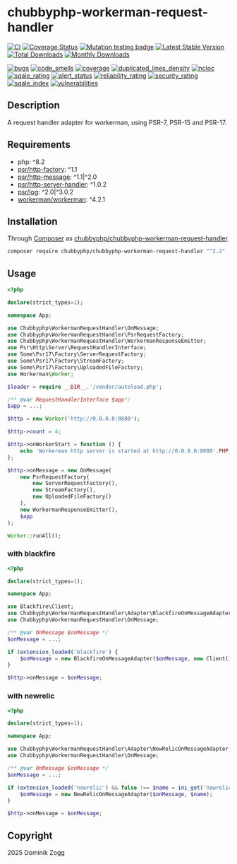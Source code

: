 # chubbyphp-workerman-request-handler

[![CI](https://github.com/chubbyphp/chubbyphp-workerman-request-handler/actions/workflows/ci.yml/badge.svg)](https://github.com/chubbyphp/chubbyphp-workerman-request-handler/actions/workflows/ci.yml)
[![Coverage Status](https://coveralls.io/repos/github/chubbyphp/chubbyphp-workerman-request-handler/badge.svg?branch=master)](https://coveralls.io/github/chubbyphp/chubbyphp-workerman-request-handler?branch=master)
[![Mutation testing badge](https://img.shields.io/endpoint?style=flat&url=https%3A%2F%2Fbadge-api.stryker-mutator.io%2Fgithub.com%2Fchubbyphp%2Fchubbyphp-workerman-request-handler%2Fmaster)](https://dashboard.stryker-mutator.io/reports/github.com/chubbyphp/chubbyphp-workerman-request-handler/master)
[![Latest Stable Version](https://poser.pugx.org/chubbyphp/chubbyphp-workerman-request-handler/v)](https://packagist.org/packages/chubbyphp/chubbyphp-workerman-request-handler)
[![Total Downloads](https://poser.pugx.org/chubbyphp/chubbyphp-workerman-request-handler/downloads)](https://packagist.org/packages/chubbyphp/chubbyphp-workerman-request-handler)
[![Monthly Downloads](https://poser.pugx.org/chubbyphp/chubbyphp-workerman-request-handler/d/monthly)](https://packagist.org/packages/chubbyphp/chubbyphp-workerman-request-handler)

[![bugs](https://sonarcloud.io/api/project_badges/measure?project=chubbyphp_chubbyphp-workerman-request-handler&metric=bugs)](https://sonarcloud.io/dashboard?id=chubbyphp_chubbyphp-workerman-request-handler)
[![code_smells](https://sonarcloud.io/api/project_badges/measure?project=chubbyphp_chubbyphp-workerman-request-handler&metric=code_smells)](https://sonarcloud.io/dashboard?id=chubbyphp_chubbyphp-workerman-request-handler)
[![coverage](https://sonarcloud.io/api/project_badges/measure?project=chubbyphp_chubbyphp-workerman-request-handler&metric=coverage)](https://sonarcloud.io/dashboard?id=chubbyphp_chubbyphp-workerman-request-handler)
[![duplicated_lines_density](https://sonarcloud.io/api/project_badges/measure?project=chubbyphp_chubbyphp-workerman-request-handler&metric=duplicated_lines_density)](https://sonarcloud.io/dashboard?id=chubbyphp_chubbyphp-workerman-request-handler)
[![ncloc](https://sonarcloud.io/api/project_badges/measure?project=chubbyphp_chubbyphp-workerman-request-handler&metric=ncloc)](https://sonarcloud.io/dashboard?id=chubbyphp_chubbyphp-workerman-request-handler)
[![sqale_rating](https://sonarcloud.io/api/project_badges/measure?project=chubbyphp_chubbyphp-workerman-request-handler&metric=sqale_rating)](https://sonarcloud.io/dashboard?id=chubbyphp_chubbyphp-workerman-request-handler)
[![alert_status](https://sonarcloud.io/api/project_badges/measure?project=chubbyphp_chubbyphp-workerman-request-handler&metric=alert_status)](https://sonarcloud.io/dashboard?id=chubbyphp_chubbyphp-workerman-request-handler)
[![reliability_rating](https://sonarcloud.io/api/project_badges/measure?project=chubbyphp_chubbyphp-workerman-request-handler&metric=reliability_rating)](https://sonarcloud.io/dashboard?id=chubbyphp_chubbyphp-workerman-request-handler)
[![security_rating](https://sonarcloud.io/api/project_badges/measure?project=chubbyphp_chubbyphp-workerman-request-handler&metric=security_rating)](https://sonarcloud.io/dashboard?id=chubbyphp_chubbyphp-workerman-request-handler)
[![sqale_index](https://sonarcloud.io/api/project_badges/measure?project=chubbyphp_chubbyphp-workerman-request-handler&metric=sqale_index)](https://sonarcloud.io/dashboard?id=chubbyphp_chubbyphp-workerman-request-handler)
[![vulnerabilities](https://sonarcloud.io/api/project_badges/measure?project=chubbyphp_chubbyphp-workerman-request-handler&metric=vulnerabilities)](https://sonarcloud.io/dashboard?id=chubbyphp_chubbyphp-workerman-request-handler)

## Description

A request handler adapter for workerman, using PSR-7, PSR-15 and PSR-17.

## Requirements

 * php: ^8.2
 * [psr/http-factory][2]: ^1.1
 * [psr/http-message][3]: ^1.1|^2.0
 * [psr/http-server-handler][4]: ^1.0.2
 * [psr/log][5]: ^2.0|^3.0.2
 * [workerman/workerman][6]: ^4.2.1

## Installation

Through [Composer](http://getcomposer.org) as [chubbyphp/chubbyphp-workerman-request-handler][1].

```sh
composer require chubbyphp/chubbyphp-workerman-request-handler "^2.2"
```

## Usage

```php
<?php

declare(strict_types=1);

namespace App;

use Chubbyphp\WorkermanRequestHandler\OnMessage;
use Chubbyphp\WorkermanRequestHandler\PsrRequestFactory;
use Chubbyphp\WorkermanRequestHandler\WorkermanResponseEmitter;
use Psr\Http\Server\RequestHandlerInterface;
use Some\Psr17\Factory\ServerRequestFactory;
use Some\Psr17\Factory\StreamFactory;
use Some\Psr17\Factory\UploadedFileFactory;
use Workerman\Worker;

$loader = require __DIR__.'/vendor/autoload.php';

/** @var RequestHandlerInterface $app*/
$app = ...;

$http = new Worker('http://0.0.0.0:8080');

$http->count = 4;

$http->onWorkerStart = function () {
    echo 'Workerman http server is started at http://0.0.0.0:8080'.PHP_EOL;
};

$http->onMessage = new OnMessage(
    new PsrRequestFactory(
        new ServerRequestFactory(),
        new StreamFactory(),
        new UploadedFileFactory()
    ),
    new WorkermanResponseEmitter(),
    $app
);

Worker::runAll();
```

### with blackfire

```php
<?php

declare(strict_types=1);

namespace App;

use Blackfire\Client;
use Chubbyphp\WorkermanRequestHandler\Adapter\BlackfireOnMessageAdapter;
use Chubbyphp\WorkermanRequestHandler\OnMessage;

/** @var OnMessage $onMessage */
$onMessage = ...;

if (extension_loaded('blackfire') {
    $onMessage = new BlackfireOnMessageAdapter($onMessage, new Client());
}

$http->onMessage = $onMessage;
```

### with newrelic

```php
<?php

declare(strict_types=1);

namespace App;

use Chubbyphp\WorkermanRequestHandler\Adapter\NewRelicOnMessageAdapter;
use Chubbyphp\WorkermanRequestHandler\OnMessage;

/** @var OnMessage $onMessage */
$onMessage = ...;

if (extension_loaded('newrelic') && false !== $name = ini_get('newrelic.appname')) {
    $onMessage = new NewRelicOnMessageAdapter($onMessage, $name);
}

$http->onMessage = $onMessage;
```

## Copyright

2025 Dominik Zogg

[1]: https://packagist.org/packages/chubbyphp/chubbyphp-workerman-request-handler
[2]: https://packagist.org/packages/psr/http-factory
[3]: https://packagist.org/packages/psr/http-message
[4]: https://packagist.org/packages/psr/http-server-handler
[5]: https://packagist.org/packages/psr/log
[6]: https://packagist.org/packages/workerman/workerman

